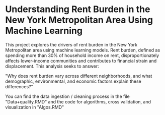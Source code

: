 #  Understanding Rent Burden in the New York Metropolitan Area Using Machine Learning
This project explores the drivers of rent burden in the New York Metropolitan area using machine learning models. Rent burden, defined as spending more than 30% of household income on rent, disproportionately affects lower-income communities and contributes to financial strain and displacement. This analysis seeks to answer:

"Why does rent burden vary across different neighborhoods, and what demographic, environmental, and economic factors explain these differences?"

You can find the data ingestion / cleaning process in the file "Data+quality.RMD" and the code for algorithms, cross validation, and visualization in "Algos.RMD"
